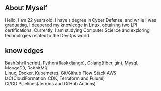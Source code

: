 ## About Myself
Hello, I am 22 years old, I have a degree in Cyber Defense, and while I was graduating,
I deepened my knowledge in Linux, obtaining two LPI certifications. Currently, I am
studying Computer Science and exploring technologies related to the DevOps world.

## knowledges
Bash(shell script), Python(flask,django), Golang(fiber, gin), Mysql, MongoDB, RabbitMQ <br>
Linux, Docker, Kubernetes, Git/Github Flow, Stack AWS <br>
IaC(CloudFormation, CDK, Terraform and Pulumi) <br>
CI/CD Pipelines(Jenkins and GitHub Actions) <br>
